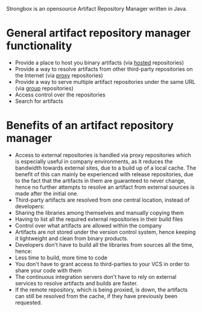 Strongbox is an opensource Artifact Repository Manager written in Java.

# General artifact repository manager functionality
* Provide a place to host you binary artifacts (via [hosted](Repositories#hosted) repositories)
* Provide a way to resolve artifacts from other third-party repositories on the Internet (via [proxy](Repositories#proxy) repositories)
* Provide a way to serve multiple artifact repositories under the same URL (via [group](Repositories#group) repositories)
* Access control over the repositories
* Search for artifacts

# Benefits of an artifact repository manager
* Access to external repositories is handled via proxy repositories which is especially useful in company environments, as it reduces the bandwidth towards external sites, due to a build up of a local cache. The benefit of this can mainly be experienced with release repositories, due to the fact that the artifacts in them are guaranteed to never change, hence no further attempts to resolve an artifact from external sources is made after the initial one.
* Third-party artifacts are resolved from one central location, instead of developers:
 * Sharing the libraries among themselves and manually copying them
 * Having to list all the required external repositories in their build files
* Control over what artifacts are allowed within the company
* Artifacts are not stored under the version control system, hence keeping it lightweight and clean from binary products.
* Developers don't have to build all the libraries from sources all the time, hence:
 * Less time to build, more time to code
 * You don't have to grant access to third-parties to your VCS in order to share your code with them
* The continuous integration servers don't have to rely on external services to resolve artifacts and builds are faster.
* If the remote repository, which is being proxied, is down, the artifacts can still be resolved from the cache, if they have previously been requested.
